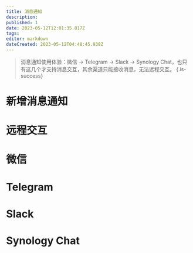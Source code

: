 ```yaml
---
title: 消息通知
description: 
published: 1
date: 2023-05-12T12:01:35.817Z
tags: 
editor: markdown
dateCreated: 2023-05-12T04:48:45.938Z
---
```


> 消息通知使用体验：微信 -> Telegram -> Slack -> Synology Chat，也只有这几个才支持消息交互，其余渠道只能接收消息，无法远程交互。
{.is-success}

# 新增消息通知

# 远程交互

# 微信

# Telegram

# Slack

# Synology Chat
